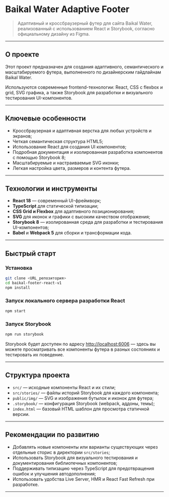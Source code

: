 # Baikal Water Adaptive Footer

> Адаптивный и кроссбраузерный футер для сайта Baikal Water, реализованный с использованием React и Storybook, согласно официальному дизайну из Figma.

***

## О проекте

Этот проект предназначен для создания адаптивного, семантического и масштабируемого футера, выполненного по дизайнерским гайдлайнам Baikal Water.

Используются современные frontend-технологии: React, CSS с flexbox и grid, SVG графика, а также Storybook для разработки и визуального тестирования UI-компонентов.

***

## Ключевые особенности

- Кроссбраузерная и адаптивная верстка для любых устройств и экранов;
- Четкая семантическая структура HTML5;
- Использование React для создания UI компонентов;
- Подробная документация и изолированная разработка компонентов с помощью Storybook 8;
- Масштабируемые и настраиваемые SVG иконки;
- Легкая настройка цвета, размеров и контента футера.

***

## Технологии и инструменты

- **React 18** — современный UI-фреймворк;
- **TypeScript** для статической типизации;
- **CSS Grid и Flexbox** для адаптивного позиционирования;
- **SVG** для иконок и графики с высоким качеством отображения;
- **Storybook 8** — изолированная среда для разработки и тестирования UI-компонентов;
- **Babel** и **Webpack 5** для сборки и трансформации кода.

***

## Быстрый старт

### Установка

```bash
git clone <URL_репозитория>
cd baikal-footer-react-v1
npm install
```


### Запуск локального сервера разработки React

```bash
npm start
```


### Запуск Storybook

```bash
npm run storybook
```

Storybook будет доступен по адресу [http://localhost:6006](http://localhost:6006) — здесь вы можете просматривать все компоненты футера в разных состояниях и тестировать их поведение.

***

## Структура проекта

- `src/` — исходные компоненты React и их стили;
- `src/stories/` — файлы историй Storybook для каждого компонента;
- `public/img/` — SVG и изображения бутылок и иконок для футера;
- `.storybook/` — конфигурация Storybook (webpack, аддоны, темы);
- `index.html` — базовый HTML шаблон для просмотра статичной версии.

***

## Рекомендации по развитию

- Добавлять новые компоненты или варианты существующих через отдельные сторис в директории `src/stories`;
- Использовать Storybook для визуального тестирования и документирования библиотечных компонентов;
- Поддерживать типизацию через TypeScript для предотвращения ошибок и улучшения автодополнения;
- Использовать удобства Live Server, HMR и React Fast Refresh при разработке.

***